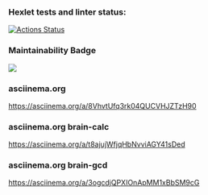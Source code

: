 ### Hexlet tests and linter status:
[![Actions Status](https://github.com/Ludmila398/php-project-45/workflows/hexlet-check/badge.svg)](https://github.com/Ludmila398/php-project-45/actions)

### Maintainability Badge
<a href="https://codeclimate.com/github/Ludmila398/php-project-45/maintainability"><img src="https://api.codeclimate.com/v1/badges/1270507d5871b4b99be6/maintainability" /></a>

### asciinema.org
https://asciinema.org/a/8VhvtUfq3rk04QUCVHJZTzH90

### asciinema.org brain-calc
https://asciinema.org/a/t8ajujWfjqHbNvviAGY41sDed

### asciinema.org brain-gcd
https://asciinema.org/a/3ogcdjQPXIOnApMM1xBbSM9cG
